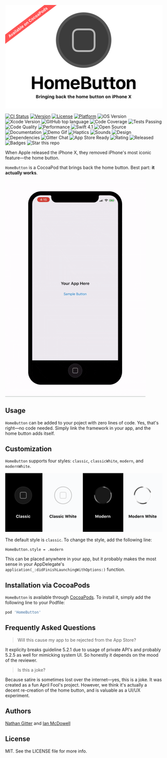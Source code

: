 <p align="center">
<img src="Resources/homebutton.png" alt="Home Button Title Graphic">
</p>

[![CI Status](http://img.shields.io/travis/nathangitter/HomeButton.svg?style=flat)](https://travis-ci.org/nathangitter/HomeButton)
[![Version](https://img.shields.io/cocoapods/v/HomeButton.svg?style=flat)](http://cocoapods.org/pods/HomeButton)
[![License](https://img.shields.io/cocoapods/l/HomeButton.svg?style=flat)](http://cocoapods.org/pods/HomeButton)
[![Platform](https://img.shields.io/cocoapods/p/HomeButton.svg?style=flat)](http://cocoapods.org/pods/HomeButton)
![iOS Version](http://img.shields.io/badge/iOS-11+-4A90E2.svg)
![Xcode Version](http://img.shields.io/badge/Xcode-9+-4A90E2.svg)
![GitHub top language](https://img.shields.io/github/languages/top/badges/HomeButton.svg)
![Code Coverage](https://img.shields.io/badge/coverage-100%25-green.svg)
![Tests Passing](https://img.shields.io/badge/tests%20passing-22%2F22-green.svg)
![Code Quality](https://img.shields.io/badge/code%20quality-high-orange.svg)
![Performance](https://img.shields.io/badge/performance-A+-FF65FA.svg)
![Swift 4.1](http://img.shields.io/badge/swift-4.1-orange.svg)
![Open Source](http://img.shields.io/badge/open%20source-GitHub-2F2F2F.svg)
![Documentation](http://img.shields.io/badge/documentation-great-A3CEFF.svg)
![Demo Gif](http://img.shields.io/badge/demo%20gif-yes-green.svg)
![Haptics](https://img.shields.io/badge/haptics-yes-green.svg)
![Sounds](https://img.shields.io/badge/sounds-yes-green.svg)
![Design](https://img.shields.io/badge/design-Sketch-yellow.svg)
![Dependencies](https://img.shields.io/badge/dependencies-none-brightgreen.svg)
![Gitter Chat](https://img.shields.io/badge/chat-gitter-48B393.svg)
![App Store Ready](https://img.shields.io/badge/app%20review-fail-red.svg)
![Rating](https://img.shields.io/badge/rating-5.0/5.0-blue.svg)
![Released](https://img.shields.io/badge/released-April%201,%202018-C5C5C5.svg)
![Badges](https://img.shields.io/badge/badges-25-white.svg)
![Star this repo](https://img.shields.io/badge/please%20star-this%20repo-F8E71C.svg)

When Apple released the iPhone X, they removed iPhone's most iconic feature—the home button.

`HomeButton` is a CocoaPod that brings back the home button. Best part: **it actually works**.

<img src="Resources/demo.gif" alt="A Demo of the Working Home Button">

## Usage

`HomeButton` can be added to your poject with zero lines of code. Yes, that's right—no code needed. Simply link the framework in your app, and the home button adds itself.

## Customization

`HomeButton` supports four styles: `classic`, `classicWhite`, `modern`, and `modernWhite`.

<p align="center">
<img src="Resources/styles.png" alt="Home Button Style Options">
</p>

The default style is `classic`. To change the style, add the following line:

    HomeButton.style = .modern
    
This can be placed anywhere in your app, but it probably makes the most sense in your AppDelegate's `application(_:didFinishLaunchingWithOptions:)` function.

## Installation via CocoaPods

`HomeButton` is available through [CocoaPods](http://cocoapods.org). To install
it, simply add the following line to your Podfile:

```ruby
pod 'HomeButton'
```

## Frequently Asked Questions

> Will this cause my app to be rejected from the App Store?

It explicity breaks guideline 5.2.1 due to usage of private API's and probably 5.2.5 as well for mimicking system UI. So honestly it depends on the mood of the reviewer.

> Is this a joke?

Because satire is sometimes lost over the internet—yes, this is a joke. It was created as a fun April Fool's project. However, we think it's actually a decent re-creation of the home button, and is valuable as a UI/UX experiment.

## Authors

[Nathan Gitter](https://twitter.com/nathangitter) and [Ian McDowell](https://twitter.com/ian_mcdowell)

## License

MIT. See the LICENSE file for more info.
